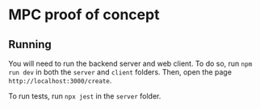 # MPC proof of concept

## Running

You will need to run the backend server and web client. To do so, run `npm run dev` in both the `server` and `client` folders. Then, open the page `http://localhost:3000/create`.

To run tests, run `npx jest` in the `server` folder.
